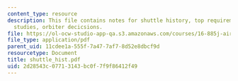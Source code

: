 ```yaml
---
content_type: resource
description: This file contains notes for shuttle history, top requirements, shuttle
  studies, orbiter decicsions.
file: https://ol-ocw-studio-app-qa.s3.amazonaws.com/courses/16-885j-aircraft-systems-engineering-fall-2004/2d28543c07713143bc0f7f9f86412f49_shuttle_hist.pdf
file_type: application/pdf
parent_uid: 11cdee1a-555f-7a47-7af7-8d52e8dbcf9d
resourcetype: Document
title: shuttle_hist.pdf
uid: 2d28543c-0771-3143-bc0f-7f9f86412f49
---
```

